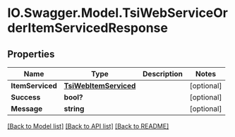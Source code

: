 # IO.Swagger.Model.TsiWebServiceOrderItemServicedResponse
## Properties

Name | Type | Description | Notes
------------ | ------------- | ------------- | -------------
**ItemServiced** | [**TsiWebItemServiced**](TsiWebItemServiced.md) |  | [optional] 
**Success** | **bool?** |  | [optional] 
**Message** | **string** |  | [optional] 

[[Back to Model list]](../README.md#documentation-for-models) [[Back to API list]](../README.md#documentation-for-api-endpoints) [[Back to README]](../README.md)

